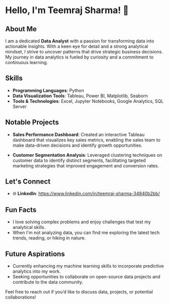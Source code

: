 
# Hello, I'm Teemraj Sharma! 👋

## About Me
I am a dedicated **Data Analyst** with a passion for transforming data into actionable insights. With a keen eye for detail and a strong analytical mindset, I strive to uncover patterns that drive strategic business decisions. My journey in data analytics is fueled by curiosity and a commitment to continuous learning.

## Skills
- **Programming Languages**: Python
- **Data Visualization Tools**: Tableau, Power BI, Matplotlib, Seaborn
- **Tools & Technologies**: Excel, Jupyter Notebooks, Google Analytics, SQL Server


## Notable Projects
- **Sales Performance Dashboard**: Created an interactive Tableau dashboard that visualizes key sales metrics, enabling the sales team to make data-driven decisions and identify growth opportunities.
  
- **Customer Segmentation Analysis**: Leveraged clustering techniques on customer data to identify distinct segments, facilitating targeted marketing strategies that improved engagement and conversion rates.
  


## Let's Connect

- 🌐 **LinkedIn**: https://www.linkedin.com/in/teemraj-sharma-34840b2bb/


## Fun Facts
- I love solving complex problems and enjoy challenges that test my analytical skills.
- When I'm not analyzing data, you can find me exploring the latest tech trends, reading, or hiking in nature.

## Future Aspirations
- Currently enhancing my machine learning skills to incorporate predictive analytics into my work.
- Seeking opportunities to collaborate on open-source data projects and contribute to the data community.

Feel free to reach out if you’d like to discuss data, projects, or potential collaborations!


